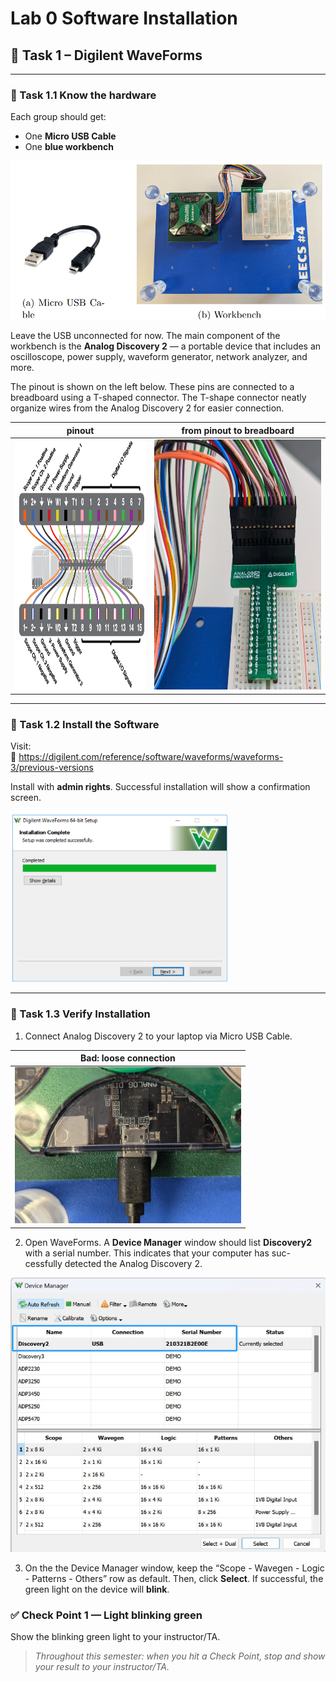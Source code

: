 
# Lab 0 Software Installation
## :dart: Task 1 – Digilent WaveForms
---

### 📌 Task 1.1 Know the hardware

Each group should get:
- One **Micro USB Cable**
- One **blue workbench**

<img src="Pic/station.png" width="600"> 

Leave the USB unconnected for now. The main component of the workbench is the **Analog Discovery 2** — a portable device that includes an oscilloscope, power supply, waveform generator, network analyzer, and more.

The pinout is shown on the left below. These pins are connected to a breadboard using a T-shaped connector. The T-shape connector neatly
organize wires from the Analog Discovery 2 for easier connection.

|pinout|from pinout to breadboard|
|---------|---------|
| <img src="Pic/pinout.png" height="400"> | <img src="Pic/Tconnect.png" height="400"> |

---

### 📌 Task 1.2 Install the Software

Visit:  
🔗 https://digilent.com/reference/software/waveforms/waveforms-3/previous-versions

Install with **admin rights**. Successful installation will show a confirmation screen.

<img src="Pic/WaveFormscomplete.png" width="350"> 

---

### 📌 Task 1.3 Verify Installation

1. Connect Analog Discovery 2 to your laptop via Micro USB Cable.

| Bad: loose connection |
|:---------------------:|
| <img src="Pic/loose.png" height="250" alt="Loose USB connection"> |

2. Open WaveForms. A **Device Manager** window should list **Discovery2** with a serial number. This indicates that your computer has suc-
cessfully detected the Analog Discovery 2.

<img src="Pic/DeviceManager.png" width="600"> 

3. On the the Device Manager window, keep the “Scope - Wavegen - Logic - Patterns - Others” row as default. Then,
click **Select**. If successful, the green light on the device will **blink**.

### ✅ Check Point 1 — Light blinking green

Show the blinking green light to your instructor/TA.

> _Throughout this semester: when you hit a Check Point, stop and show your result to your instructor/TA._

